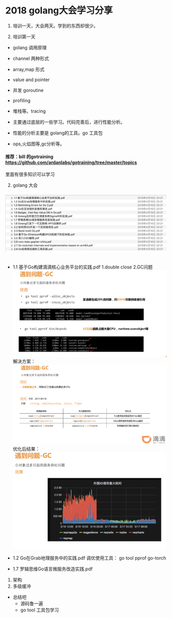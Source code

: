 # 2018 golang大会学习分享

1.  培训一天，大会两天。学到的东西却很少。

2. 培训第一天
- golang 调用原理
- channel 两种形式
- array,map 形式
- value and pointer
- 并发 goroutine
- profiling
- 堆栈等。tracing

- 主要通过底层的一些学习。代码完善后，进行性能分析。
- 性能的分析主要是 golang的工具。go 工具包


- ops,火焰图等,gc分析等。

#### 推荐：bill 的gotraining https://github.com/ardanlabs/gotraining/tree/master/topics
里面有很多知识可以学习



2. golang 大会


###### ![avatar](./../assets/img/2018.4/golang_ppt_img.png)

- 1.1 基于Go构建滴滴核心业务平台的实践.pdf
1.double close
2.GC问题
![avatar](./../assets/img/2018.4/ppt_dd_01.png)
解决方案：
![avatar](./../assets/img/2018.4/ppt_dd_02.png)
优化后结果：
 ![avatar](./../assets/img/2018.4/ppt_dd_03.png)

- 1.2 Go在Grab地理服务中的实践.pdf
调优使用工具：
go tool pprof
go-torch

- 1.7 罗辑思维Go语言微服务改造实践.pdf
1. 架构
2. 多级缓冲

- 总结吧
    - 源码鲁一遍
    - go tool 工具包学习
